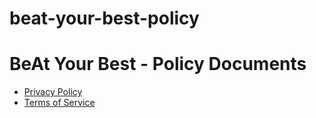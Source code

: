 # beat-your-best-policy

# BeAt Your Best - Policy Documents

- [Privacy Policy](privacy-policy)
- [Terms of Service](terms-of-service)

